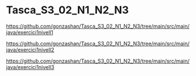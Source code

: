 # Tasca_S3_02_N1_N2_N3


https://github.com/gonzashan/Tasca_S3_02_N1_N2_N3/tree/main/src/main/java/exercici1nivell1

https://github.com/gonzashan/Tasca_S3_02_N1_N2_N3/tree/main/src/main/java/exercici1nivell2

https://github.com/gonzashan/Tasca_S3_02_N1_N2_N3/tree/main/src/main/java/exercici1nivell3
